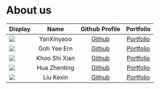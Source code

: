 # About us

Display |     Name      | Github Profile | Portfolio 
--------|:-------------:|:--------------:|:---------:
![](https://via.placeholder.com/100.png?text=Photo) |  YanXinyaoo   | [Github](https://github.com/yanxinyaoo) | [Portfolio](team/yanxinyaoo.md)
![](https://via.placeholder.com/100.png?text=Photo) |  Goh Yee Ern  | [Github](https://github.com/yeeern27) | [Portfolio](docs/team/yeeern.md)
![](https://via.placeholder.com/100.png?text=Photo) | Khoo Shi Xian | [Github](https://github.com/sxkhoo) | [Portfolio](docs/team/khooshixian.md)
![](https://via.placeholder.com/100.png?text=Photo) | Hua Zhenting  | [Github](https://github.com/huazhenting) | [Portfolio](docs/team/huazhenting.md)
![](https://via.placeholder.com/100.png?text=Photo) |   Liu Kexin   | [Github](https://github.com/Lydialkx) | [Portfolio](team/lydialkx.md)


